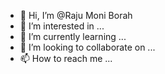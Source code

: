 - 👋 Hi, I’m @Raju Moni Borah
- 👀 I’m interested in ...
- 🌱 I’m currently learning ...
- 💞️ I’m looking to collaborate on ...
- 📫 How to reach me ...

<!---
RajuMoni/RajuMoni is a ✨ special ✨ repository because its `README.md` (this file) appears on your GitHub profile.
You can click the Preview link to take a look at your changes.
--->
